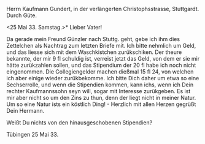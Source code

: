 Herrn Kaufmann Gundert, in der verlängerten Christophsstrasse, Stuttgardt. Durch Güte.

 <25 Mai 33. Samstag.>*
Lieber Vater!

Da gerade mein Freund Günzler nach Stuttg. geht, gebe ich ihm dies Zettelchen als Nachtrag zum letzten Briefe mit. Ich bitte nehmlich um Geld, und das liesse sich mit dem Waschkistchen zurükschiken. Der theure bekannte, der mir 9 fl schuldig ist, verreist jetzt das Geld, von dem er sie mir hätte zurükzahlen sollen, und das Stipendium der 20 fl habe ich noch nicht eingenommen. Die Collegiengelder machen dießmal 15 fl 24, von welchen ich aber einige wieder zurükbekomme. Ich bitte Dich daher um etwa so eine Sechserrolle, und wenn die Stipendien kommen, kann ichs, wenn ich Dein rechter Kaufmannssohn seyn will, sogar mit Interesse zurükgeben. Es ist mir aber nicht so um den Zins zu thun, denn der liegt nicht in meiner Natur. Um so eine Natur ists ein köstlich Ding! - Herzlich mit allen Herzen gegrüßt  Dein Hermann.

Weißt Du nichts von den hinausgeschobenen Stipendien?

Tübingen 25 Mai 33.
